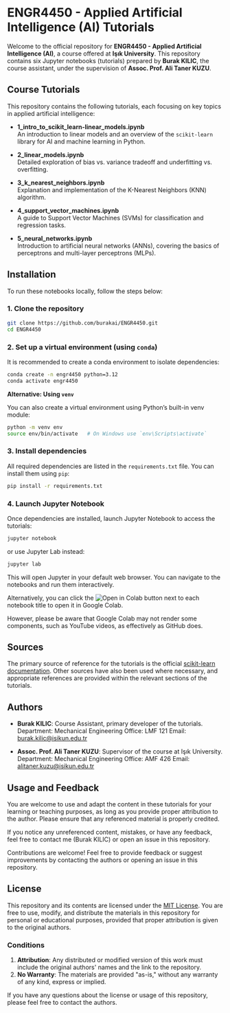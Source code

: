 # ENGR4450 - Applied Artificial Intelligence (AI) Tutorials

Welcome to the official repository for **ENGR4450 - Applied Artificial Intelligence (AI)**, a course offered at **Işık University**. This repository contains six Jupyter notebooks (tutorials) prepared by **Burak KILIC**, the course assistant, under the supervision of **Assoc. Prof. Ali Taner KUZU**.

## Course Tutorials

This repository contains the following tutorials, each focusing on key topics in applied artificial intelligence:

- **1_intro_to_scikit_learn-linear_models.ipynb**  
   An introduction to linear models and an overview of the `scikit-learn` library for AI and machine learning in Python.

- **2_linear_models.ipynb**  
   Detailed exploration of bias vs. variance tradeoff and underfitting vs. overfitting.

- **3_k_nearest_neighbors.ipynb**  
   Explanation and implementation of the K-Nearest Neighbors (KNN) algorithm.

- **4_support_vector_machines.ipynb**  
   A guide to Support Vector Machines (SVMs) for classification and regression tasks.

- **5_neural_networks.ipynb**  
   Introduction to artificial neural networks (ANNs), covering the basics of perceptrons and multi-layer perceptrons (MLPs).


## Installation

To run these notebooks locally, follow the steps below:

### 1. Clone the repository

```bash
git clone https://github.com/burakai/ENGR4450.git
cd ENGR4450
```
### 2. Set up a virtual environment (using `conda`)

It is recommended to create a conda environment to isolate dependencies:

```bash
conda create -n engr4450 python=3.12
conda activate engr4450
```
**Alternative: Using `venv`**

You can also create a virtual environment using Python’s built-in venv module:

```bash
python -m venv env
source env/bin/activate   # On Windows use `env\Scripts\activate`
```
### 3. Install dependencies

All required dependencies are listed in the `requirements.txt` file. You can install them using `pip`:
```bash
pip install -r requirements.txt
```
### 4. Launch Jupyter Notebook

Once dependencies are installed, launch Jupyter Notebook to access the tutorials:
```bash
jupyter notebook
```
or use Jupyter Lab instead:

```bash
jupyter lab
```
This will open Jupyter in your default web browser. You can navigate to the notebooks and run them interactively.

Alternatively, you can click the ![Open in Colab](https://colab.research.google.com/assets/colab-badge.svg) button next to each notebook title to open it in Google Colab.

However, please be aware that Google Colab may not render some components, such as YouTube videos, as effectively as GitHub does.

## Sources

The primary source of reference for the tutorials is the official [scikit-learn documentation](https://scikit-learn.org/stable/documentation.html). Other sources have also been used where necessary, and appropriate references are provided within the relevant sections of the tutorials.


## Authors

- **Burak KILIC**: Course Assistant, primary developer of the tutorials.  
  Department: Mechanical Engineering
  Office: LMF 121
  Email: [burak.kilic@isikun.edu.tr](mailto:burak.kilic@isikun.edu.tr)

- **Assoc. Prof. Ali Taner KUZU**: Supervisor of the course at Işık University.  
  Department: Mechanical Engineering
  Office: AMF 426
  Email: [alitaner.kuzu@isikun.edu.tr](mailto:alitaner.kuzu@isikun.edu.tr)


## Usage and Feedback

You are welcome to use and adapt the content in these tutorials for your learning or teaching purposes, as long as you provide proper attribution to the author. Please ensure that any referenced material is properly credited.

If you notice any unreferenced content, mistakes, or have any feedback, feel free to contact me (Burak KILIC) or open an issue in this repository.

Contributions are welcome! Feel free to provide feedback or suggest improvements by contacting the authors or opening an issue in this repository.


## License

This repository and its contents are licensed under the [MIT License](https://opensource.org/licenses/MIT). You are free to use, modify, and distribute the materials in this repository for personal or educational purposes, provided that proper attribution is given to the original authors. 

### Conditions
1. **Attribution**: Any distributed or modified version of this work must include the original authors' names and the link to the repository.
2. **No Warranty**: The materials are provided "as-is," without any warranty of any kind, express or implied.

If you have any questions about the license or usage of this repository, please feel free to contact the authors.

